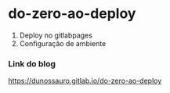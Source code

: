 # do-zero-ao-deploy

1. Deploy no gitlabpages
2. Configuração de ambiente

### Link do blog
https://dunossauro.gitlab.io/do-zero-ao-deploy
